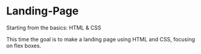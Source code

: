 # Landing-Page
Starting from the basics: HTML &amp; CSS

This time the goal is to make a landing page using HTML and CSS, focusing on flex boxes.